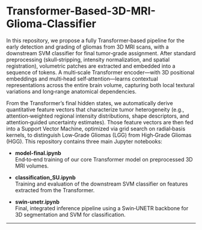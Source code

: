 # Transformer-Based-3D-MRI-Glioma-Classifier
In this repository, we propose a fully Transformer‑based pipeline for the early detection and grading of gliomas from 3D MRI scans, with a downstream SVM classifier for final tumor‑grade assignment. After standard preprocessing (skull‑stripping, intensity normalization, and spatial registration), volumetric patches are extracted and embedded into a sequence of tokens. A multi‑scale Transformer encoder—with 3D positional embeddings and multi‑head self‑attention—learns contextual representations across the entire brain volume, capturing both local textural variations and long‑range anatomical dependencies.

From the Transformer’s final hidden states, we automatically derive quantitative feature vectors that characterize tumor heterogeneity (e.g., attention‑weighted regional intensity distributions, shape descriptors, and attention‑guided uncertainty estimates). Those feature vectors are then fed into a Support Vector Machine, optimized via grid search on radial‑basis kernels, to distinguish Low‑Grade Gliomas (LGG) from High‑Grade Gliomas (HGG).
This repository contains three main Jupyter notebooks:

- **model-final.ipynb**  
  End‑to‑end training of our core Transformer model on preprocessed 3D MRI volumes.

- **classification_SU.ipynb**  
  Training and evaluation of the downstream SVM classifier on features extracted from the Transformer.

- **swin-unetr.ipynb**  
  Final, integrated inference pipeline using a Swin‑UNETR backbone for 3D segmentation and SVM for classification.

---
